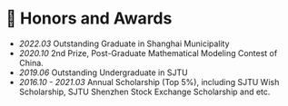 # 🎊 Honors and Awards
- *2022.03* Outstanding Graduate in Shanghai Municipality
- *2020.10* 2nd Prize, Post-Graduate Mathematical Modeling Contest of China.
- *2019.06* Outstanding Undergraduate in SJTU
- *2016.10 - 2021.03* Annual Scholarship (Top 5%), including SJTU Wish Scholarship, SJTU Shenzhen Stock Exchange Scholarship and etc.
